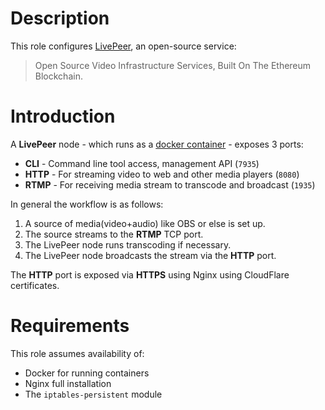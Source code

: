# Description

This role configures [LivePeer](https://livepeer.org/), an open-source service:

>Open Source Video Infrastructure Services, Built On The Ethereum Blockchain.

# Introduction

A __LivePeer__ node - which runs as a [docker container](https://hub.docker.com/r/statusteam/livepeer/) - exposes 3 ports:

* __CLI__ - Command line tool access, management API (`7935`)
* __HTTP__ - For streaming video to web and other media players (`8080`)
* __RTMP__ - For receiving media stream to transcode and broadcast (`1935`)

In general the workflow is as follows:

1. A source of media(video+audio) like OBS or else is set up.
2. The source streams to the __RTMP__ TCP port.
3. The LivePeer node runs transcoding if necessary.
4. The LivePeer node broadcasts the stream via the __HTTP__ port.

The __HTTP__ port is exposed via __HTTPS__ using Nginx using CloudFlare certificates.

# Requirements

This role assumes availability of:

* Docker for running containers
* Nginx full installation
* The `iptables-persistent` module
